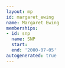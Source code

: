```yaml
---
layout: mp
id: margaret_ewing
name: Margaret Ewing
memberships:
- id: snp
  name: SNP
  start: 
  end: '2000-07-05'
autogenerated: true
---
```

